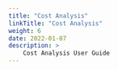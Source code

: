 ```yaml
---
title: "Cost Analysis"
linkTitle: "Cost Analysis"
weight: 6
date: 2022-01-07
description: >
    Cost Analysis User Guide
---
```


